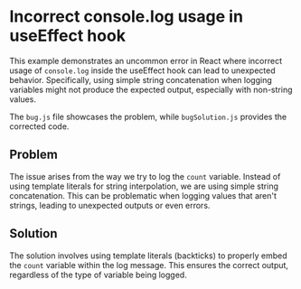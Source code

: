 # Incorrect console.log usage in useEffect hook
This example demonstrates an uncommon error in React where incorrect usage of `console.log` inside the useEffect hook can lead to unexpected behavior.  Specifically, using simple string concatenation when logging variables might not produce the expected output, especially with non-string values.

The `bug.js` file showcases the problem, while `bugSolution.js` provides the corrected code.

## Problem
The issue arises from the way we try to log the `count` variable. Instead of using template literals for string interpolation, we are using simple string concatenation. This can be problematic when logging values that aren't strings, leading to unexpected outputs or even errors.

## Solution
The solution involves using template literals (backticks) to properly embed the `count` variable within the log message. This ensures the correct output, regardless of the type of variable being logged.